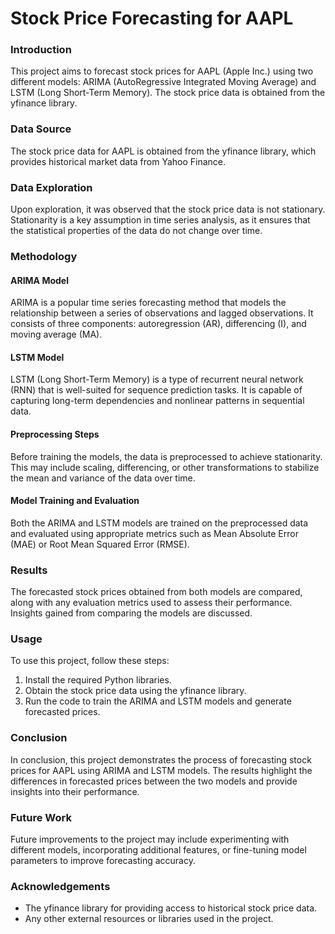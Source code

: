 # Stock Price Forecasting for AAPL

### Introduction
This project aims to forecast stock prices for AAPL (Apple Inc.) using two different models: ARIMA (AutoRegressive Integrated Moving Average) and LSTM (Long Short-Term Memory). The stock price data is obtained from the yfinance library.

### Data Source
The stock price data for AAPL is obtained from the yfinance library, which provides historical market data from Yahoo Finance.

### Data Exploration
Upon exploration, it was observed that the stock price data is not stationary. Stationarity is a key assumption in time series analysis, as it ensures that the statistical properties of the data do not change over time.

### Methodology
#### ARIMA Model
ARIMA is a popular time series forecasting method that models the relationship between a series of observations and lagged observations. It consists of three components: autoregression (AR), differencing (I), and moving average (MA).

#### LSTM Model
LSTM (Long Short-Term Memory) is a type of recurrent neural network (RNN) that is well-suited for sequence prediction tasks. It is capable of capturing long-term dependencies and nonlinear patterns in sequential data.

#### Preprocessing Steps
Before training the models, the data is preprocessed to achieve stationarity. This may include scaling, differencing, or other transformations to stabilize the mean and variance of the data over time.

#### Model Training and Evaluation
Both the ARIMA and LSTM models are trained on the preprocessed data and evaluated using appropriate metrics such as Mean Absolute Error (MAE) or Root Mean Squared Error (RMSE).

### Results
The forecasted stock prices obtained from both models are compared, along with any evaluation metrics used to assess their performance. Insights gained from comparing the models are discussed.

### Usage
To use this project, follow these steps:
1. Install the required Python libraries.
2. Obtain the stock price data using the yfinance library.
3. Run the code to train the ARIMA and LSTM models and generate forecasted prices.

### Conclusion
In conclusion, this project demonstrates the process of forecasting stock prices for AAPL using ARIMA and LSTM models. The results highlight the differences in forecasted prices between the two models and provide insights into their performance.

### Future Work
Future improvements to the project may include experimenting with different models, incorporating additional features, or fine-tuning model parameters to improve forecasting accuracy.

### Acknowledgements
- The yfinance library for providing access to historical stock price data.
- Any other external resources or libraries used in the project.

